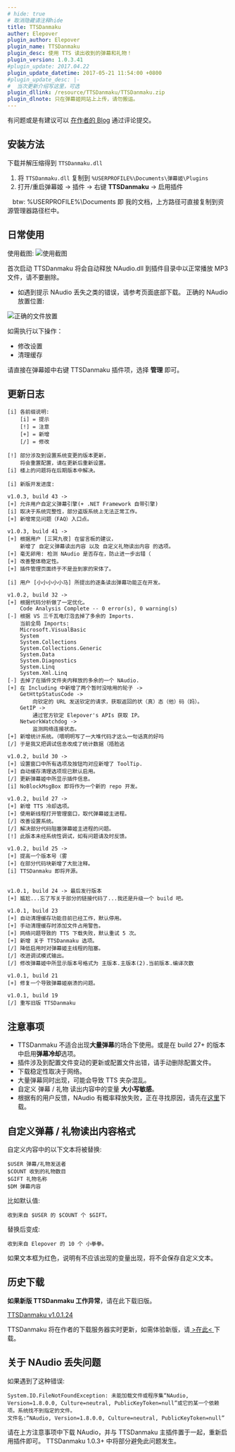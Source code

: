 ```yaml
---
# hide: true
# 取消隐藏请注释hide
title: TTSDanmaku
auther: Elepover
plugin_author: Elepover
plugin_name: TTSDanmaku
plugin_desc: 使用 TTS 读出收到的弹幕和礼物！
plugin_version: 1.0.3.41
#plugin_update: 2017.04.22
plugin_update_datetime: 2017-05-21 11:54:00 +0800
#plugin_update_desc: |-
#  当次更新介绍写这里，可选
plugin_dllink: /resource/TTSDanmaku/TTSDanmaku.zip
plugin_dlnote: 只在弹幕姬网站上上传，请勿搬运。
---
```



有问题或是有建议可以 [在作者的 Blog](https://blog.elepover.com/quoteLeft.html) 通过评论提交。

安装方法
----

下载并解压缩得到 `TTSDanmaku.dll`

 1. 将 `TTSDanmaku.dll` 复制到 `%USERPROFILE%\Documents\弹幕姬\Plugins`
 2. 打开/重启弹幕姬 -> 插件 -> 右键 **TTSDanmaku** -> 启用插件
 
    btw: %USERPROFILE%\Documents 即 我的文档，上方路径可直接复制到资源管理器路径栏中。

日常使用
----

使用截图:
![使用截图](https://www.danmuji.cn/resource/TTSDanmaku/screenshot.png)

首次启动 TTSDanmaku 将会自动释放 NAudio.dll 到插件目录中以正常播放 MP3 文件，请不要删除。
* 如遇到提示 NAudio 丢失之类的错误，请参考页面底部下载。
正确的 NAudio 放置位置:

![正确的文件放置](https://www.danmuji.cn/resource/TTSDanmaku/fileplace.png)

如需执行以下操作：

 - 修改设置
 - 清理缓存

请直接在弹幕姬中右键 TTSDanmaku 插件项，选择 **管理** 即可。

更新日志
----

```
[i] 各前缀说明:
    [i] = 提示
    [!] = 注意
    [+] = 新增
    [/] = 修改

[!] 部分涉及到设置系统变更的版本更新，
    将会重置配置，请在更新后重新设置。
[i] 楼上的问题将在后期版本中解决。

[i] 新版开发进度:

v1.0.3, build 43 ->
[+] 允许用户自定义弹幕引擎(+ .NET Framework 自带引擎)
[i] 取决于系统完整性，部分盗版系统上无法正常工作。
[+] 新增常见问题（FAQ）入口点。

v1.0.3, build 41 ->
[+] 根据用户 [三冥九夜] 在留言板的建议，
    新增了 自定义弹幕读出内容 以及 自定义礼物读出内容 的选项。
[+] 毫无卵用: 检测 NAudio 是否存在，防止进一步出错（
[+] 改善整体稳定性。
[+] 插件管理页面终于不是丑到家的宋体了。

[i] 用户 [小小小小小马] 所提出的逐条读出弹幕功能正在开发。

v1.0.2, build 32 ->
[+] 根据代码分析做了一定优化。
    Code Analysis Complete -- 0 error(s), 0 warning(s)
[-] 根据 VS 三千瓦电灯泡去掉了多余的 Imports.
    当前全局 Imports:
    Microsoft.VisualBasic
    System
    System.Collections
    System.Collections.Generic
    System.Data
    System.Diagnostics
    System.Linq
    System.Xml.Linq
[-] 去掉了在插件文件夹内释放的多余的一个 NAudio.
[+] 在 Including 中新增了两个暂时没啥用的轮子 ->
    GetHttpStatusCode ->
        向钦定的 URL 发送钦定的请求，获取返回的状（真）态（他）码（妈）。
    GetIP ->
        通过官方钦定 Elepover's APIs 获取 IP。
    NetworkWatchdog ->
        监测网络连接状态。
[+] 新增统计系统。（喂明明写了一大堆代码才这么一句话真的好吗
[/] 于是我又把调试信息改成了统计数据（捂脸逃

v1.0.2, build 30 ->
[+] 设置窗口中所有选项及按钮均对应新增了 ToolTip.
[+] 自动缓存清理选项现已默认启用。
[/] 更新弹幕姬中所显示插件信息。
[i] NoBlockMsgBox 即将作为一个新的 repo 开发。

v1.0.2, build 27 ->
[+] 新增 TTS 冷却选项。
[+] 使用新线程打开管理窗口，取代弹幕姬主进程。
[/] 改善设置系统。
[/] 解决部分代码阻塞弹幕姬主进程的问题。
[!] 此版本未经系统性调试，如有问题请及时反馈。

v1.0.2, build 25 ->
[+] 提高一个版本号（雾
[+] 在部分代码块新增了大批注释。
[i] TTSDanmaku 即将开源。


v1.0.1, build 24 -> 最后发行版本
[+] 尴尬...忘了写关于部分的链接代码了...我还是升级一个 build 吧。

v1.0.1, build 23
[+] 自动清理缓存功能目前已经工作，默认停用。
[+] 手动清理缓存时添加文件占用警告。
[+] 网络问题导致的 TTS 下载失败，默认重试 5 次。
[+] 新增 关于 TTSDanmaku 选项。
[/] 降低启用时对弹幕姬主线程的阻塞。
[/] 改进调试模式输出。
[/] 修改弹幕姬中所显示版本号格式为 主版本.主版本(2).当前版本.编译次数

v1.0.1, build 21
[+] 修复一个导致弹幕姬崩溃的问题。

v1.0.1, build 19
[/] 重写旧版 TTSDanmaku
```

注意事项
----

- TTSDanmaku 不适合出现**大量弹幕**的场合下使用。或是在 build 27+ 的版本中启用**弹幕冷却**选项。
- 插件涉及到配置文件变动的更新或配置文件出错，请手动删除配置文件。
- 下载稳定性取决于网络。
- 大量弹幕同时出现，可能会导致 TTS 夹杂混乱。
- 自定义 弹幕 / 礼物 读出内容中的变量 **大小写敏感**。
- 根据有的用户反馈，NAudio 有概率释放失败，正在寻找原因，请先在[这里](https://www.danmuji.cn/resource/TTSDanmaku/NAudio.dll)下载。

自定义弹幕 / 礼物读出内容格式
----------------

自定义内容中的以下文本将被替换:
```
$USER 弹幕/礼物发送者
$COUNT 收到的礼物数目
$GIFT 礼物名称
$DM 弹幕内容
```
比如默认值:
```
收到来自 $USER 的 $COUNT 个 $GIFT。
```
替换后变成:
```
收到来自 Elepover 的 10 个 小拳拳。
```
如果文本框为红色，说明有不应该出现的变量出现，将不会保存自定义文本。

历史下载
----

**如果新版 TTSDanmaku 工作异常**，请在此下载旧版。

[TTSDanmaku v1.0.1.24](https://www.danmuji.cn/resource/TTSDanmaku/ver10124/TTSDanmaku.zip)

TTSDanmaku 将在作者的下载服务器实时更新，如需体验新版，请[ >在此< ](https://ttsdanmaku.elepover.com)下载。

关于 NAudio 丢失问题
-------------

如果遇到了这种错误:

```
System.IO.FileNotFoundException: 未能加载文件或程序集“NAudio, Version=1.8.0.0, Culture=neutral, PublicKeyToken=null”或它的某一个依赖项。系统找不到指定的文件。
文件名:“NAudio, Version=1.8.0.0, Culture=neutral, PublicKeyToken=null”
```

请在上方注意事项中下载 NAudio，并与 TTSDanmaku 主插件置于一起，重新启用插件即可。
TTSDanmaku 1.0.3+ 中将部分避免此问题发生。
